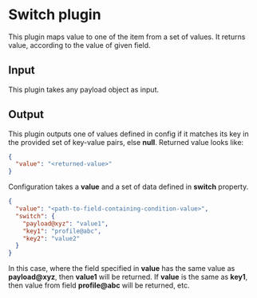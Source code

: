 # Switch plugin

This plugin maps value to one of the item from a set of values. It returns value, according to the value
of given field.

## Input
This plugin takes any payload object as input.

## Output
This plugin outputs one of values defined in config if it matches its key
in the provided set of key-value pairs, else **null**. Returned value looks like:
```json
{
  "value": "<returned-value>"
}
```
Configuration takes a __value__ and a set of data defined in __switch__ property. 


```json title="Example"
{
  "value": "<path-to-field-containing-condition-value>",
  "switch": {
    "payload@xyz": "value1",
    "key1": "profile@abc",
    "key2": "value2"
  }
}
```
In this case, where the field specified in **value** has the same value as
**payload@xyz**, then **value1** will be returned. If **value** is
the same as **key1**, then value from field **profile@abc** will be returned, etc.
